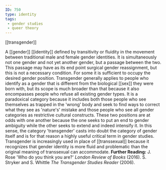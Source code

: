 ```yaml
---
ID: 750
type: identity
tags: 
 - gender studies
 - queer theory
---
```


[[transgender]]

 A
[[gender]]
[[identity]] defined by
transitivity or fluidity in the movement between traditional male and
female gender identities. It is simultaneously not one gender and not
yet another gender, but a passage between the two. This passage may have
as its end point surgical gender reassignment, but this is not a
necessary condition. For some it is sufficient to occupy the desired
gender position. Transgender generally applies to people who identify as
a gender that is different from the biological
[[sex]] they were born with,
but its scope is much broader than that because it also encompasses
people who refuse all existing gender types. It is a paradoxical
category because it includes both those people who see themselves as
trapped in the 'wrong' body and seek to find ways to correct what they
see as 'nature's' mistake and those people who see all gender categories
as restrictive cultural constructs. These two positions are at odds with
one another because the one seeks to put an end to gender ambiguity
while the other seeks to extend and indeed intensify it. In this sense,
the category 'transgender' casts into doubt the category of gender
itself and is for that reason a highly useful critical term in gender
studies. Transgender is increasingly used in place of
[[transsexual]] because it
recognizes that gender identity is more fluid and problematic than the
original meaning of transsexual can accommodate.
**Further Reading:** J. Rose 'Who do you think you are?' *London Review
of Books* (2016).
S. Stryker and S. Whittle *The Transgender Studies Reader* (2006).
